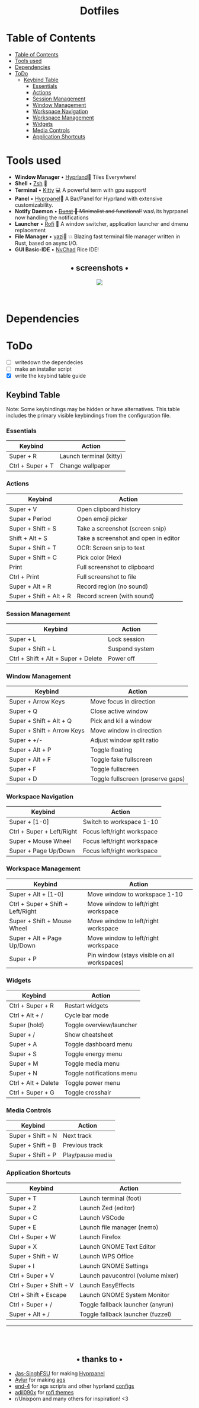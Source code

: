 <div align="center">
    <h1>Dotfiles</h1>
</div>

# Table of Contents
- [Table of Contents](#table-of-contents)
- [Tools used](#tools-used)
- [Dependencies](#dependencies)
- [ToDo](#todo)
  - [Keybind Table](#keybind-table)
    - [Essentials](#essentials)
    - [Actions](#actions)
    - [Session Management](#session-management)
    - [Window Management](#window-management)
    - [Workspace Navigation](#workspace-navigation)
    - [Workspace Management](#workspace-management)
    - [Widgets](#widgets)
    - [Media Controls](#media-controls)
    - [Application Shortcuts](#application-shortcuts)

# Tools used

- **Window Manager** • [Hyprland](https://github.com/hyprwm/Hyprland)🎨 Tiles
  Everywhere!
- **Shell** • [Zsh](https://www.zsh.org) 🐚
- **Terminal** • [Kitty](https://github.com/kovidgoyal/kitty) 💻 A powerful term
  with gpu support!
- **Panel** • [Hyprpanel](https://github.com/Jas-SinghFSU/HyprPanel)🍧 A Bar/Panel for Hyprland with extensive customizability.
- **Notify Daemon** • ~~[Dunst](https://github.com/dunst-project/dunst) 🍃
  Minimalist and functional!~~ was\  its hyprpanel now handling the notifications
- **Launcher** • [Rofi](https://github.com/davatorium/rofi) 🚀 A window switcher, application launcher and dmenu replacement
- **File Manager** • [yazi](https://github.com/sxyazi/yazi)🔖 💥 Blazing fast terminal file manager written in Rust, based on async I/O.
- **GUI Basic-IDE** • [NvChad](https://github.com/NvChad/NvChad) Rice
  IDE!

<div align='center'>
    <div align="center">
    <h2>• screenshots •</h2>
    <img src='scr.jpg'>
    </div>
</div>

<br/>
<br/>

# Dependencies

# ToDo

- [ ] writedown the dependecies
- [ ] make an installer script
- [X] write the keybind table guide

## Keybind Table

Note: Some keybindings may be hidden or have alternatives. This table includes the primary visible keybindings from the configuration file.

### Essentials
| Keybind | Action |
|---------|--------|
| Super + R | Launch terminal (kitty) |
| Ctrl + Super + T | Change wallpaper |

### Actions
| Keybind | Action |
|---------|--------|
| Super + V | Open clipboard history |
| Super + Period | Open emoji picker |
| Super + Shift + S | Take a screenshot (screen snip) |
| Shift + Alt + S | Take a screenshot and open in editor |
| Super + Shift + T | OCR: Screen snip to text |
| Super + Shift + C | Pick color (Hex) |
| Print | Full screenshot to clipboard |
| Ctrl + Print | Full screenshot to file |
| Super + Alt + R | Record region (no sound) |
| Super + Shift + Alt + R | Record screen (with sound) |

### Session Management
| Keybind | Action |
|---------|--------|
| Super + L | Lock session |
| Super + Shift + L | Suspend system |
| Ctrl + Shift + Alt + Super + Delete | Power off |

### Window Management
| Keybind | Action |
|---------|--------|
| Super + Arrow Keys | Move focus in direction |
| Super + Q | Close active window |
| Super + Shift + Alt + Q | Pick and kill a window |
| Super + Shift + Arrow Keys | Move window in direction |
| Super + +/- | Adjust window split ratio |
| Super + Alt + P | Toggle floating |
| Super + Alt + F | Toggle fake fullscreen |
| Super + F | Toggle fullscreen |
| Super + D | Toggle fullscreen (preserve gaps) |

### Workspace Navigation
| Keybind | Action |
|---------|--------|
| Super + [1-0] | Switch to workspace 1-10 |
| Ctrl + Super + Left/Right | Focus left/right workspace |
| Super + Mouse Wheel | Focus left/right workspace |
| Super + Page Up/Down | Focus left/right workspace |

### Workspace Management
| Keybind | Action |
|---------|--------|
| Super + Alt + [1-0] | Move window to workspace 1-10 |
| Ctrl + Super + Shift + Left/Right | Move window to left/right workspace |
| Super + Shift + Mouse Wheel | Move window to left/right workspace |
| Super + Alt + Page Up/Down | Move window to left/right workspace |
| Super + P | Pin window (stays visible on all workspaces) |

### Widgets
| Keybind | Action |
|---------|--------|
| Ctrl + Super + R | Restart widgets |
| Ctrl + Alt + / | Cycle bar mode |
| Super (hold) | Toggle overview/launcher |
| Super + / | Show cheatsheet |
| Super + A | Toggle dashboard menu |
| Super + S | Toggle energy menu |
| Super + M | Toggle media menu |
| Super + N | Toggle notifications menu |
| Ctrl + Alt + Delete | Toggle power menu |
| Ctrl + Super + G | Toggle crosshair |

### Media Controls
| Keybind | Action |
|---------|--------|
| Super + Shift + N | Next track |
| Super + Shift + B | Previous track |
| Super + Shift + P | Play/pause media |

### Application Shortcuts
| Keybind | Action |
|---------|--------|
| Super + T | Launch terminal (foot) |
| Super + Z | Launch Zed (editor) |
| Super + C | Launch VSCode |
| Super + E | Launch file manager (nemo) |
| Ctrl + Super + W | Launch Firefox |
| Super + X | Launch GNOME Text Editor |
| Super + Shift + W | Launch WPS Office |
| Super + I | Launch GNOME Settings |
| Ctrl + Super + V | Launch pavucontrol (volume mixer) |
| Ctrl + Super + Shift + V | Launch EasyEffects |
| Ctrl + Shift + Escape | Launch GNOME System Monitor |
| Ctrl + Super + / | Toggle fallback launcher (anyrun) |
| Super + Alt + / | Toggle fallback launcher (fuzzel) |

---


<div align='center'>
    <br/>
    <br/>
    <div align="center">
        <h2>• thanks to  •</h2>
    </div>
</div>

- [Jas-SinghFSU](https://github.com/Jas-SinghFSU/) for making [Hyprpanel](https://github.com/Jas-SinghFSU/HyprPanel)
- [Aylur](https://github.com/Aylur/) for making [ags](https://github.com/Aylur/ags)
- [end-4](https://github.com/end-4) for ags scripts and other hyprland [configs](https://github.com/end-4/dots-hyprland)
- [adil090x](https://github.com/adi1090x/) for [rofi themes](https://github.com/adi1090x/rofi)
- r/Unixporn and many others for inspiration! <3
